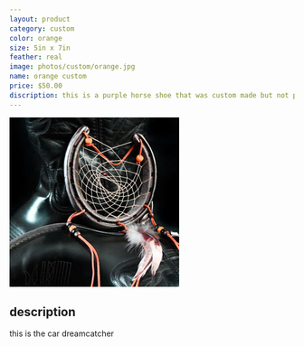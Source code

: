 ```yaml
---
layout: product
category: custom
color: orange
size: 5in x 7in
feather: real
image: photos/custom/orange.jpg
name: orange custom
price: $50.00
discription: this is a purple horse shoe that was custom made but not picked up 
---
```


![ car dreamcatcher ](/images/photos/custom/orange.jpg)

## description

this is the car dreamcatcher
